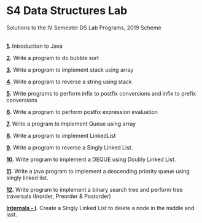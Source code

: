 # S4 Data Structures Lab

Solutions to the IV Semester DS Lab Programs, 2019 Scheme <br /><br />

**[1](01/HelloWorld.java).** Introduction to Java <br />

**[2](02/BubbleSort.java).** Write a program to do bubble sort <br />

**[3](03/Stack.java).** Write a program to implement stack using array <br />

**[4](04/StringReverse.java).** Write a program to reverse a string using stack <br />

**[5](05/InfixConverter.java).** Write programs to perform infix to postfix conversions and infix to prefix conversions <br />

**[6](06/PostfixEvaluator.java).** Write a program to perform postfix expression evaluation <br />

**[7](07/Queue.java).** Write a program to implement Queue using array <br />

**[8](08/LinkedList.java).** Write a program to implement LinkedList <br />

**[9](09/ReverseLinkedList.java).** Write a program to reverse a Singly Linked List. <br />

**[10](10/Deque.java).** Write program to implement a DEQUE using Doubly Linked List. <br />

**[11](11/PriorityQueue.java).** Write a java program to implement a descending priority queue using singly linked list. <br />

**[12](12/TreeTraversal.java).** Write program to implement a binary search tree and perform tree traversals (Inorder, Preorder & Postorder) <br />

**[Internals - I](Internals_I/LinkedList.java).** Create a Singly Linked List to delete a node in the middle and last. <br />
